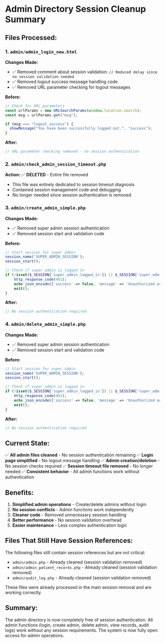 # Admin Directory Session Cleanup Summary

## Files Processed:

### 1. `admin/admin_login_new.html`

**Changes Made:**

- ✅ Removed comment about session validation: `// Reduced delay since no session validation needed`
- ✅ Removed logout success message handling code
- ✅ Removed URL parameter checking for logout messages

**Before:**

```javascript
// Check for URL parameters
const urlParams = new URLSearchParams(window.location.search);
const msg = urlParams.get("msg");

if (msg === "logout_success") {
  showMessage("You have been successfully logged out.", "success");
}
```

**After:**

```javascript
// URL parameter checking removed - no session authentication
```

### 2. `admin/check_admin_session_timeout.php`

**Action:** ✅ **DELETED** - Entire file removed

- This file was entirely dedicated to session timeout diagnosis
- Contained session management code and debugging
- No longer needed since session authentication is removed

### 3. `admin/create_admin_simple.php`

**Changes Made:**

- ✅ Removed super admin session authentication
- ✅ Removed session start and validation code

**Before:**

```php
// Start session for super admin
session_name('SUPER_ADMIN_SESSION');
session_start();

// Check if super admin is logged in
if (!isset($_SESSION['super_admin_logged_in']) || $_SESSION['super_admin_logged_in'] !== true) {
    http_response_code(401);
    echo json_encode(['success' => false, 'message' => 'Unauthorized access']);
    exit();
}
```

**After:**

```php
// No session authentication required
```

### 4. `admin/delete_admin_simple.php`

**Changes Made:**

- ✅ Removed super admin session authentication
- ✅ Removed session start and validation code

**Before:**

```php
// Start session for super admin
session_name('SUPER_ADMIN_SESSION');
session_start();

// Check if super admin is logged in
if (!isset($_SESSION['super_admin_logged_in']) || $_SESSION['super_admin_logged_in'] !== true) {
    http_response_code(401);
    echo json_encode(['success' => false, 'message' => 'Unauthorized access']);
    exit();
}
```

**After:**

```php
// No session authentication required
```

## Current State:

✅ **All admin files cleaned** - No session authentication remaining
✅ **Login page simplified** - No logout message handling
✅ **Admin creation/deletion** - No session checks required
✅ **Session timeout file removed** - No longer needed
✅ **Consistent behavior** - All admin functions work without authentication

## Benefits:

1. **Simplified admin operations** - Create/delete admins without login
2. **No session conflicts** - Admin functions work independently
3. **Cleaner code** - Removed unnecessary session handling
4. **Better performance** - No session validation overhead
5. **Easier maintenance** - Less complex authentication logic

## Files That Still Have Session References:

The following files still contain session references but are not critical:

- `admin/admin.php` - Already cleaned (session validation removed)
- `admin/admin_patient_records.php` - Already cleaned (session validation removed)
- `admin/audit_log.php` - Already cleaned (session validation removed)

These files were already processed in the main session removal and are working correctly.

## Summary:

The admin directory is now completely free of session authentication. All admin functions (login, create admin, delete admin, view records, audit logs) work without any session requirements. The system is now fully open access for admin operations.
